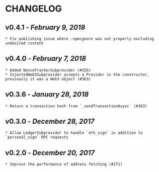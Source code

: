 # CHANGELOG

## v0.4.1 - _February 9, 2018_

    * Fix publishing issue where .npmignore was not properly excluding undesired content

## v0.4.0 - _February 7, 2018_

    * Added NonceTrackerSubprovider (#355)
    * InjectedWeb3Subprovider accepts a Provider in the constructor, previously it was a Web3 object (#363)

## v0.3.6 - _January 28, 2018_

    * Return a transaction hash from `_sendTransactionAsync` (#303)

## v0.3.0 - _December 28, 2017_

    * Allow LedgerSubprovider to handle `eth_sign` in addition to `personal_sign` RPC requests

## v0.2.0 - _December 20, 2017_

    * Improve the performance of address fetching (#271)
